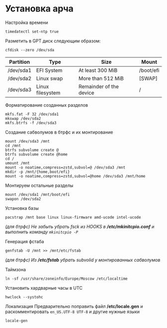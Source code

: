 # Установка арча

Настройка времени
```
timedatectl set-ntp true
```

Разметить в GPT диск следующим образом:
```
cfdisk --zero /dev/sda
```
  Partition | Type | Size | Mount
  --- | --- | --- | ---
  /dev/sda1 | EFI System | At least 300 MiB | /boot/efi
  /dev/sda2 | Linux swap | More than 512 MiB | [SWAP]
  /dev/sda3 | Linux filesystem | Remainder of the device | /

Форматирование созданных разделов
```
mkfs.fat -F 32 /dev/sda1
mkswap /dev/sda2
mkfs.btrfs -f /dev/sda3
```

Создание сабволумов в бтрфс и их монтирование
```
mount /dev/sda3 /mnt
cd /mnt
btrfs subvolume create @
btrfs subvolume create @home
cd /
umount /mnt
mount -o noatime,compress=zstd,subvol=@ /dev/sda3 /mnt
mkdir -p /mnt/{home,boot/efi}
mount -o noatime,compress=zstd,subvol=@home /dev/sda3 /mnt/home
```

Монтируем остальные разделы
```
mount /dev/sda1 /mnt/boot/efi
swapon /dev/sda2
```

Установка базы
```
pacstrap /mnt base linux linux-firmware amd-ucode intel-ucode
```
_(для бтрфс) Не забыть убрать fsck из HOOKS в **/etc/mkinitcpio.conf** и выполнить команду `mkinitcpio -P`_

Генерация фстаба
```
genfstab -U /mnt >> /mnt/etc/fstab
```
_(для бтрфс) Из **/etc/fstab** убрать subvolid у монтированных сабволумов_

Таймзона
```
ln -sf /usr/share/zoneinfo/Europe/Moscow /etc/localtime
```

Установить хардварные часы в UTC
```
hwclock --systohc
```

Локализация
Предварительно поправить файл **/etc/locale.gen** и раскомментировать `en_US.UTF-8 UTF-8` и другие нужные языки
```
locale-gen
```
